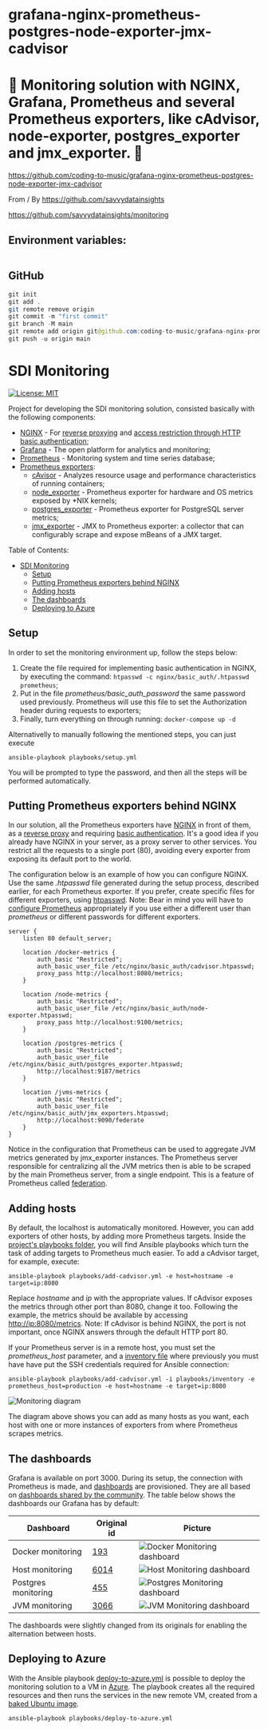 # grafana-nginx-prometheus-postgres-node-exporter-jmx-cadvisor

# 🚀 Monitoring solution with NGINX, Grafana, Prometheus and several Prometheus exporters, like cAdvisor, node-exporter, postgres_exporter and jmx_exporter. 🚀

https://github.com/coding-to-music/grafana-nginx-prometheus-postgres-node-exporter-jmx-cadvisor

From / By https://github.com/savvydatainsights

https://github.com/savvydatainsights/monitoring

## Environment variables:

```java

```

## GitHub

```java
git init
git add .
git remote remove origin
git commit -m "first commit"
git branch -M main
git remote add origin git@github.com:coding-to-music/grafana-nginx-prometheus-postgres-node-exporter-jmx-cadvisor.git
git push -u origin main
```

# SDI Monitoring

[![License: MIT](https://img.shields.io/badge/License-MIT-yellow.svg)](https://opensource.org/licenses/MIT)

Project for developing the SDI monitoring solution, consisted basically with the following components:

- [NGINX](https://www.nginx.com) - For [reverse proxying](https://docs.nginx.com/nginx/admin-guide/web-server/reverse-proxy) and [access restriction through HTTP basic authentication](https://docs.nginx.com/nginx/admin-guide/security-controls/configuring-http-basic-authentication);
- [Grafana](https://grafana.com) - The open platform for analytics and monitoring;
- [Prometheus](https://prometheus.io) - Monitoring system and time series database;
- [Prometheus exporters](https://prometheus.io/docs/instrumenting/exporters):
  - [cAvisor](https://github.com/google/cadvisor) - Analyzes resource usage and performance characteristics of running containers;
  - [node_exporter](https://github.com/prometheus/node_exporter) - Prometheus exporter for hardware and OS metrics exposed by \*NIX kernels;
  - [postgres_exporter](https://github.com/wrouesnel/postgres_exporter) - Prometheus exporter for PostgreSQL server metrics;
  - [jmx_exporter](https://github.com/prometheus/jmx_exporter) - JMX to Prometheus exporter: a collector that can configurably scrape and expose mBeans of a JMX target.

Table of Contents:

- [SDI Monitoring](#sdi-monitoring)
  - [Setup](#setup)
  - [Putting Prometheus exporters behind NGINX](#putting-prometheus-exporters-behind-nginx)
  - [Adding hosts](#adding-hosts)
  - [The dashboards](#the-dashboards)
  - [Deploying to Azure](#deploying-to-azure)

## Setup

In order to set the monitoring environment up, follow the steps below:

1. Create the file required for implementing basic authentication in NGINX, by executing the command: `htpasswd -c nginx/basic_auth/.htpasswd prometheus`;
2. Put in the file _prometheus/basic_auth_password_ the same password used previously. Prometheus will use this file to set the Authorization header during requests to exporters;
3. Finally, turn everything on through running: `docker-compose up -d`

Alternativelly to manually following the mentioned steps, you can just execute

```
ansible-playbook playbooks/setup.yml
```

You will be prompted to type the password, and then all the steps will be performed automatically.

## Putting Prometheus exporters behind NGINX

In our solution, all the Prometheus exporters have [NGINX](https://www.nginx.com) in front of them, as a [reverse proxy](https://en.wikipedia.org/wiki/Reverse_proxy) and requiring [basic authentication](https://en.wikipedia.org/wiki/Basic_access_authentication). It's a good idea if you already have NGINX in your server, as a proxy server to other services. You restrict all the requests to a single port (80), avoiding every exporter from exposing its default port to the world.

The configuration below is an example of how you can configure NGINX. Use the same _.htpasswd_ file generated during the setup process, described earlier, for each Prometheus exporter. If you prefer, create specific files for different exporters, using [htpasswd](https://httpd.apache.org/docs/2.4/programs/htpasswd.html). Note: Bear in mind you will have to [configure Prometheus](prometheus/prometheus.yml) appropriately if you use either a different user than _prometheus_ or different passwords for different exporters.

```nginx
server {
    listen 80 default_server;

    location /docker-metrics {
        auth_basic "Restricted";
        auth_basic_user_file /etc/nginx/basic_auth/cadvisor.htpasswd;
        proxy_pass http://localhost:8080/metrics;
    }

    location /node-metrics {
        auth_basic "Restricted";
        auth_basic_user_file /etc/nginx/basic_auth/node-exporter.htpasswd;
        proxy_pass http://localhost:9100/metrics;
    }

    location /postgres-metrics {
        auth_basic "Restricted";
        auth_basic_user_file /etc/nginx/basic_auth/postgres_exporter.htpasswd;
        http://localhost:9187/metrics
    }

    location /jvms-metrics {
        auth_basic "Restricted";
        auth_basic_user_file /etc/nginx/basic_auth/jmx_exporters.htpasswd;
        http://localhost:9090/federate
    }
}
```

Notice in the configuration that Prometheus can be used to aggregate JVM metrics generated by jmx_exporter instances. The Prometheus server responsible for centralizing all the JVM metrics then is able to be scraped by the main Prometheus server, from a single endpoint. This is a feature of Prometheus called [federation](https://prometheus.io/docs/prometheus/latest/federation).

## Adding hosts

By default, the localhost is automatically monitored. However, you can add exporters of other hosts, by adding more Prometheus targets. Inside the [project's playbooks folder](playbooks), you will find Ansible playbooks which turn the task of adding targets to Prometheus much easier. To add a cAdvisor target, for example, execute:

`ansible-playbook playbooks/add-cadvisor.yml -e host=hostname -e target=ip:8080`

Replace _hostname_ and _ip_ with the appropriate values. If cAdvisor exposes the metrics through other port than 8080, change it too. Following the example, the metrics should be available by accessing <http://ip:8080/metrics>. Note: If cAdvisor is behind NGINX, the port is not important, once NGINX answers through the default HTTP port 80.

If your Prometheus server is in a remote host, you must set the _prometheus_host_ parameter, and a [inventory file](https://docs.ansible.com/ansible/latest/user_guide/intro_inventory.html) where previously you must have have put the SSH credentials required for Ansible connection:

`ansible-playbook playbooks/add-cadvisor.yml -i playbooks/inventory -e prometheus_host=production -e host=hostname -e target=ip:8080`

![Monitoring diagram](images/sdi-monitoring.png)

The diagram above shows you can add as many hosts as you want, each host with one or more instances of exporters from where Prometheus scrapes metrics.

## The dashboards

Grafana is available on port 3000. During its setup, the connection with Prometheus is made, and [dashboards](grafana/dashboards) are provisioned. They are all based on [dashboards shared by the community](https://grafana.com/dashboards). The table below shows the dashboards our Grafana has by default:

| Dashboard           | Original id                                 | Picture                                                         |
| ------------------- | ------------------------------------------- | --------------------------------------------------------------- |
| Docker monitoring   | [193](https://grafana.com/dashboards/193)   | ![Docker Monitoring dashboard](images/docker-dashboard.png)     |
| Host monitoring     | [6014](https://grafana.com/dashboards/6014) | ![Host Monitoring dashboard](images/host-dashboard.png)         |
| Postgres monitoring | [455](https://grafana.com/dashboards/455)   | ![Postgres Monitoring dashboard](images/postgres-dashboard.png) |
| JVM monitoring      | [3066](https://grafana.com/dashboards/3066) | ![JVM Monitoring dashboard](images/jvm-dashboard.png)           |

The dashboards were slightly changed from its originals for enabling the alternation between hosts.

## Deploying to Azure

With the Ansible playbook [deploy-to-azure.yml](playbooks/deploy-to-azure.yml) is possible to deploy the monitoring solution to a VM in [Azure](https://azure.microsoft.com). The playbook creates all the required resources and then runs the services in the new remote VM, created from a [baked Ubuntu image](https://github.com/savvydatainsights/ubuntu).

`ansible-playbook playbooks/deploy-to-azure.yml`
